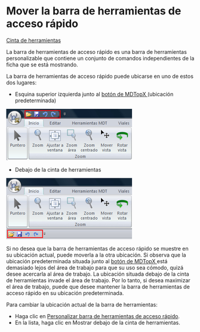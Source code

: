 # Mover la barra de herramientas de acceso rápido

[Cinta de herramientas](./)

La barra de herramientas de acceso rápido es una barra de herramientas personalizable que contiene un conjunto de comandos independientes de la ficha que se está mostrando.

La barra de herramientas de acceso rápido puede ubicarse en uno de estos dos lugares:

* Esquina superior izquierda junto al [botón de MDTopX  ](../introduccion/boton-de-mdtopx.md)(ubicación predeterminada)

![](<../../.gitbook/assets/Barra de herramientas de acceso rapido.jpg>)

* Debajo de la cinta de herramientas

![](<../../.gitbook/assets/Barra de herramientas de acceso rapido debajo.jpg>)

Si no desea que la barra de herramientas de acceso rápido se muestre en su ubicación actual, puede moverla a la otra ubicación. Si observa que la ubicación predeterminada situada junto al [botón de MDTopX ](../introduccion/boton-de-mdtopx.md)está demasiado lejos del área de trabajo para que su uso sea cómodo, quizá desee acercarla al área de trabajo. La ubicación situada debajo de la cinta de herramientas invade el área de trabajo. Por lo tanto, si desea maximizar el área de trabajo, puede que desee mantener la barra de herramientas de acceso rápido en su ubicación predeterminada.

Para cambiar la ubicación actual de la barra de herramientas:

* Haga clic en [Personalizar barra de herramientas de acceso rápido](personalizar-la-barra-de-herramientas-de-acceso-rapido.md).
* En la lista, haga clic en Mostrar debajo de la cinta de herramientas.
